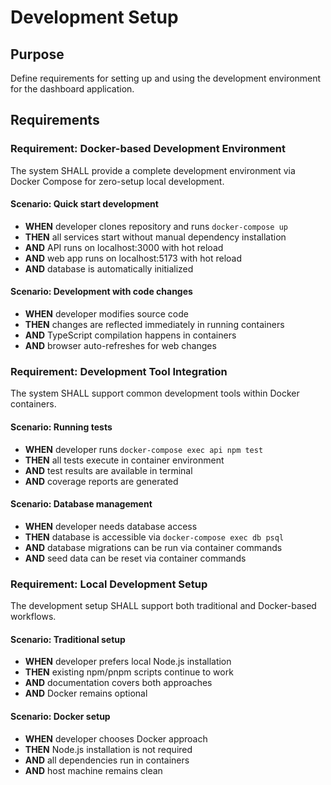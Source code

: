 # Development Setup

## Purpose

Define requirements for setting up and using the development environment for the dashboard application.

## Requirements

### Requirement: Docker-based Development Environment

The system SHALL provide a complete development environment via Docker Compose for zero-setup local development.

#### Scenario: Quick start development

- **WHEN** developer clones repository and runs `docker-compose up`
- **THEN** all services start without manual dependency installation
- **AND** API runs on localhost:3000 with hot reload
- **AND** web app runs on localhost:5173 with hot reload
- **AND** database is automatically initialized

#### Scenario: Development with code changes

- **WHEN** developer modifies source code
- **THEN** changes are reflected immediately in running containers
- **AND** TypeScript compilation happens in containers
- **AND** browser auto-refreshes for web changes

### Requirement: Development Tool Integration

The system SHALL support common development tools within Docker containers.

#### Scenario: Running tests

- **WHEN** developer runs `docker-compose exec api npm test`
- **THEN** all tests execute in container environment
- **AND** test results are available in terminal
- **AND** coverage reports are generated

#### Scenario: Database management

- **WHEN** developer needs database access
- **THEN** database is accessible via `docker-compose exec db psql`
- **AND** database migrations can be run via container commands
- **AND** seed data can be reset via container commands

### Requirement: Local Development Setup

The development setup SHALL support both traditional and Docker-based workflows.

#### Scenario: Traditional setup

- **WHEN** developer prefers local Node.js installation
- **THEN** existing npm/pnpm scripts continue to work
- **AND** documentation covers both approaches
- **AND** Docker remains optional

#### Scenario: Docker setup

- **WHEN** developer chooses Docker approach
- **THEN** Node.js installation is not required
- **AND** all dependencies run in containers
- **AND** host machine remains clean
